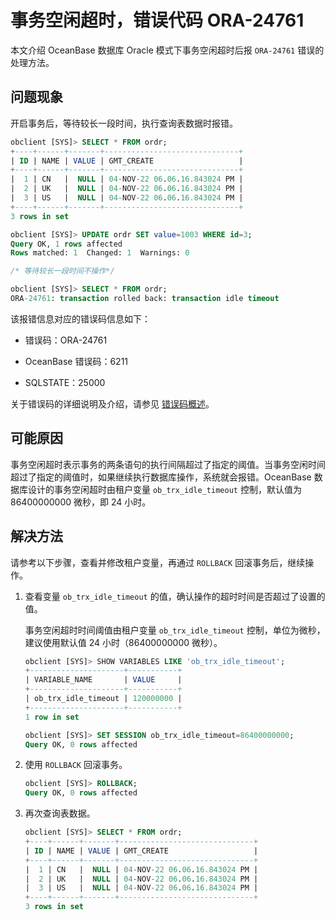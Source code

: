 # 事务空闲超时，错误代码 ORA-24761

本文介绍 OceanBase 数据库 Oracle 模式下事务空闲超时后报 `ORA-24761` 错误的处理方法。

## 问题现象

开启事务后，等待较长一段时间，执行查询表数据时报错。

```sql
obclient [SYS]> SELECT * FROM ordr;
+----+------+-------+------------------------------+
| ID | NAME | VALUE | GMT_CREATE                   |
+----+------+-------+------------------------------+
|  1 | CN   |  NULL | 04-NOV-22 06.06.16.843024 PM |
|  2 | UK   |  NULL | 04-NOV-22 06.06.16.843024 PM |
|  3 | US   |  NULL | 04-NOV-22 06.06.16.843024 PM |
+----+------+-------+------------------------------+
3 rows in set

obclient [SYS]> UPDATE ordr SET value=1003 WHERE id=3;
Query OK, 1 rows affected
Rows matched: 1  Changed: 1  Warnings: 0

/* 等待较长一段时间不操作*/

obclient [SYS]> SELECT * FROM ordr;
ORA-24761: transaction rolled back: transaction idle timeout
```

该报错信息对应的错误码信息如下：

* 错误码：ORA-24761

* OceanBase 错误码：6211

* SQLSTATE：25000

关于错误码的详细说明及介绍，请参见 [错误码概述](../../../7.reference/5.system-reference/7.error-code-for-oracle/1.use-error-information.md)。

## 可能原因

事务空闲超时表示事务的两条语句的执行间隔超过了指定的阈值。当事务空闲时间超过了指定的阈值时，如果继续执行数据库操作，系统就会报错。OceanBase 数据库设计的事务空闲超时由租户变量 `ob_trx_idle_timeout` 控制，默认值为 86400000000 微秒，即 24 小时。

## 解决方法

请参考以下步骤，查看并修改租户变量，再通过 `ROLLBACK` 回滚事务后，继续操作。

1. 查看变量 `ob_trx_idle_timeout` 的值，确认操作的超时时间是否超过了设置的值。

   事务空闲超时时间阈值由租户变量 `ob_trx_idle_timeout` 控制，单位为微秒，建议使用默认值 24 小时（86400000000 微秒）。

   ```sql
   obclient [SYS]> SHOW VARIABLES LIKE 'ob_trx_idle_timeout';
   +---------------------+-----------+
   | VARIABLE_NAME       | VALUE     |
   +---------------------+-----------+
   | ob_trx_idle_timeout | 120000000 |
   +---------------------+-----------+
   1 row in set

   obclient [SYS]> SET SESSION ob_trx_idle_timeout=86400000000;
   Query OK, 0 rows affected 
   ```

2. 使用 `ROLLBACK` 回滚事务。

   ```sql
   obclient [SYS]> ROLLBACK;
   Query OK, 0 rows affected
   ```

3. 再次查询表数据。

   ```sql
   obclient [SYS]> SELECT * FROM ordr;
   +----+------+-------+------------------------------+
   | ID | NAME | VALUE | GMT_CREATE                   |
   +----+------+-------+------------------------------+
   |  1 | CN   |  NULL | 04-NOV-22 06.06.16.843024 PM |
   |  2 | UK   |  NULL | 04-NOV-22 06.06.16.843024 PM |
   |  3 | US   |  NULL | 04-NOV-22 06.06.16.843024 PM |
   +----+------+-------+------------------------------+
   3 rows in set
   ```